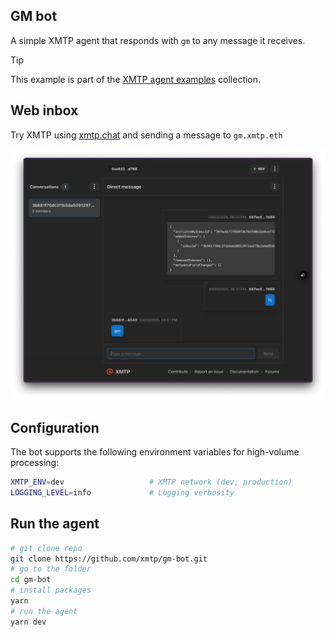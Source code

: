 ## GM bot

A simple XMTP agent that responds with `gm` to any message it receives.

> [!TIP]
> This example is part of the [XMTP agent examples](https://github.com/ephemeraHQ/xmtp-agent-examples) collection.

## Web inbox

Try XMTP using [xmtp.chat](https://xmtp.chat) and sending a message to `gm.xmtp.eth`

![](./screenshot.png)

## Configuration

The bot supports the following environment variables for high-volume processing:

```bash
XMTP_ENV=dev                   # XMTP network (dev, production)
LOGGING_LEVEL=info             # Logging verbosity
```

## Run the agent

```bash
# git clone repo
git clone https://github.com/xmtp/gm-bot.git
# go to the folder
cd gm-bot
# install packages
yarn
# run the agent
yarn dev
```
